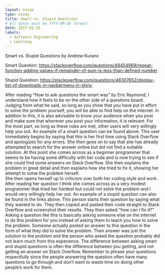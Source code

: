```yaml
---
layout: essay
type: essay
title: Smart vs. Stupid Questions
# All dates must be YYYY-MM-DD format!
date: 2017-01-25
labels:
  - Software Engineering
  - Learning
---
```


Smart vs. Stupid Questions
by Andrew Kurano

Smart Question:
https://stackoverflow.com/questions/48454969/repeat-function-adding-values-if-remainder-of-sum-is-less-than-defined-number


Stupid Question:
https://stackoverflow.com/questions/48307652/display-list-of-downloads-in-navbarmenu-in-shiny


   After reading “How to ask questions the smart way” by Eric Raymond, I understand how it feels to be on 
the other side of a questions board.  Judging from what he said, so long as you show that you have put 
in effort to solve the problem yourself, you will be able to find help on the internet.  In addition to 
this, it is also advisable to know your audience when you post and make sure that wherever you post your 
information, it is relevant.  For the most part, so long as these rules are met, other users will very 
willingly help you out.
   An example of a smart question can be found above.  This user immediately begins by saying that this is 
her first time using Stack Overflow and apologizes for any errors.  She then goes on to say that she has
already attempted to search for the answer online but did not find a suitable solution.  At this point 
she comes across as a beginner programmer that seems to be having some difficulty with her code and is 
now trying to see if she could find some answers on Stack Overflow.  She then explains the problem in 
great detail and then explains how she tried to fix it, showing her attempt to solve the problem herself.  
She then opens herself up to criticism over both her coding style and work.  After reading her question 
I think she comes across as a very modest programmer that tried her hardest but could not solve the problem 
and I would very willingly help her out.
   An example of a stupid question can also be found in the links above.  This person starts their question 
by saying what they wanted to do.  They then copied and pasted their code straight to Stack Overflow and 
screenshot their results.  They then asked “how can I fix it?”  Asking a question like this is basically 
asking someone else on the internet to do this problem for you instead of asking them to teach you how to 
solve the problem.  Someone actually posted an answer to this question in the form of what they did to 
solve the problem.  Their answer was just the solution to the problem and the person who asked the question 
 probably did not learn much from this experience.
   The difference between asking smart and stupid questions is often the difference between you getting, and not 
getting an answer on Stack Overflow.  Remember to phrase your questions respectfully since the people answering 
the question often have many questions to go through and don’t want to waste time on doing other people’s work 
for them.
